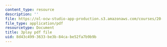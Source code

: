 ```yaml
---
content_type: resource
description: ''
file: https://ol-ocw-studio-app-production.s3.amazonaws.com/courses/20-020-introduction-to-biological-engineering-design-spring-2009/8d43c4993633be3b84cabe52fa7b9b9b_mXkOYxyChfg.pdf
file_type: application/pdf
resourcetype: Document
title: 3play pdf file
uid: 8d43c499-3633-be3b-84ca-be52fa7b9b9b
---
```

